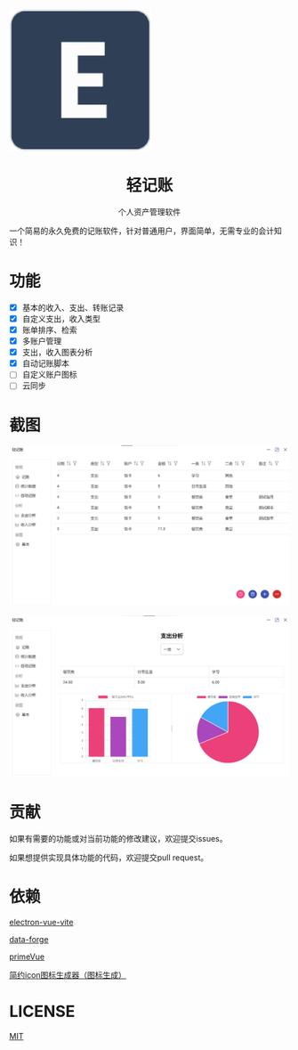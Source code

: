 <img align="center" src="./build/eBill.png"></img>
<h1 align="center">轻记账</h1>
<p align="center">个人资产管理软件</p>

一个简易的永久免费的记账软件，针对普通用户，界面简单，无需专业的会计知识！

# 功能

- [x] 基本的收入、支出、转账记录
- [x] 自定义支出，收入类型
- [x] 账单排序、检索
- [x] 多账户管理
- [x] 支出，收入图表分析
- [x] 自动记账脚本
- [ ] 自定义账户图标
- [ ] 云同步

# 截图

![](./screenShoots/1.jpg)

![](./screenShoots/2.jpg)

# 贡献

如果有需要的功能或对当前功能的修改建议，欢迎提交issues。

如果想提供实现具体功能的代码，欢迎提交pull request。

# 依赖

[electron-vue-vite](https://github.com/caoxiemeihao/electron-vite-vue)

[data-forge](http://www.data-forge-js.com/)

[primeVue](https://primefaces.org/primevue/#/)

[简约icon图标生成器（图标生成）](https://tools.kalvinbg.cn/convenience/icon)

# LICENSE

[MIT](./LICENSE)